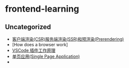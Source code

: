 # frontend-learning

## Uncategorized

* [客户端渲染(CSR)服务端渲染(SSR)和预渲染(Prerendering)](posts/CSR-SSR-Prerendering.md)
* [How does a browser work]
* [VSCode 插件工作原理](posts/vscode-plugins.md)
* [单页应用(Single Page Application)](posts/single-page-application.md)
*